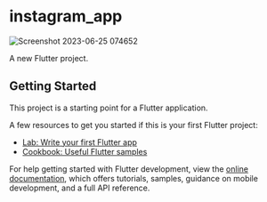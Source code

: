 # instagram_app
![Screenshot 2023-06-25 074652](https://github.com/MoHaMeD-MaHMoD/Instagram_App/assets/58725732/26c442be-a6af-4322-8cc2-7fb0042671a8)

A new Flutter project.

## Getting Started

This project is a starting point for a Flutter application.

A few resources to get you started if this is your first Flutter project:

- [Lab: Write your first Flutter app](https://docs.flutter.dev/get-started/codelab)
- [Cookbook: Useful Flutter samples](https://docs.flutter.dev/cookbook)

For help getting started with Flutter development, view the
[online documentation](https://docs.flutter.dev/), which offers tutorials,
samples, guidance on mobile development, and a full API reference.

